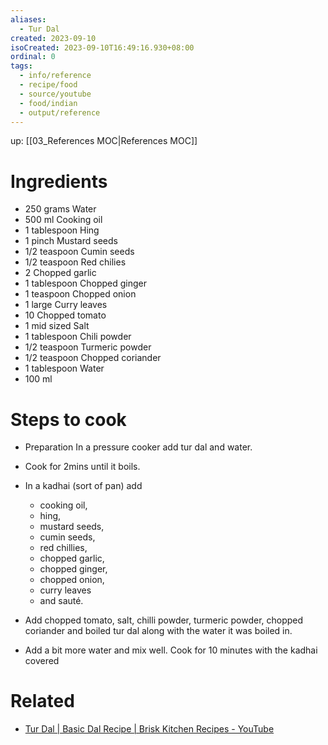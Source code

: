 ```yaml
---
aliases:
  - Tur Dal
created: 2023-09-10
isoCreated: 2023-09-10T16:49:16.930+08:00
ordinal: 0
tags:
  - info/reference
  - recipe/food
  - source/youtube
  - food/indian
  - output/reference
---
```

up: [[03_References MOC|References MOC]]


# Ingredients

- 250 grams Water 
- 500 ml Cooking oil 
- 1 tablespoon Hing 
- 1 pinch Mustard seeds 
- 1/2 teaspoon Cumin seeds 
- 1/2 teaspoon Red chilies 
- 2 Chopped garlic 
- 1 tablespoon Chopped ginger 
- 1 teaspoon Chopped onion 
- 1 large Curry leaves 
- 10 Chopped tomato 
- 1 mid sized Salt 
- 1 tablespoon Chili powder 
- 1/2 teaspoon Turmeric powder 
- 1/2 teaspoon Chopped coriander 
- 1 tablespoon Water 
- 100 ml 

# Steps to cook

- Preparation In a pressure cooker add tur dal and water. 
- Cook for 2mins until it boils. 
- In a kadhai (sort of pan) add 
	- cooking oil, 
	- hing, 
	- mustard seeds, 
	- cumin seeds, 
	- red chillies, 
	- chopped garlic, 
	- chopped ginger, 
	- chopped onion, 
	- curry leaves 
	- and sauté. 

- Add chopped tomato, salt, chilli powder, turmeric powder, chopped coriander and boiled tur dal along with the water it was boiled in. 
- Add a bit more water and mix well. Cook for 10 minutes with the kadhai covered


# Related

- [Tur Dal | Basic Dal Recipe | Brisk Kitchen Recipes - YouTube](https://youtube.com/shorts/3pcoeeKgaPQ?si=j9w8PXMWlNGk2G69)

<br />
<br />







